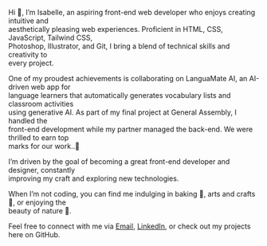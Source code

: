 Hi 👋, I’m Isabelle, an aspiring front-end web developer who enjoys creating intuitive and  
aesthetically pleasing web experiences. Proficient in HTML, CSS, JavaScript, Tailwind CSS,  
Photoshop, Illustrator, and Git, I bring a blend of technical skills and creativity to   
every project.

One of my proudest achievements is collaborating on LanguaMate AI, an AI-driven web app for  
language learners that automatically generates vocabulary lists and classroom activities   
using generative AI. As part of my final project at General Assembly, I handled the   
front-end development while my partner managed the back-end. We were thrilled to earn top   
marks for our work..🌟

I’m driven by the goal of becoming a great front-end developer and designer, constantly   
improving my craft and exploring new technologies.

When I’m not coding, you can find me indulging in baking 🍰, arts and crafts 🎨, or enjoying the    
beauty of nature 🌿.

Feel free to connect with me via <a href="mailto:isabellerandeblad@gmail.com">Email</a>, <a href="https://linkedin.com/in/isabelle-randeblad" target="_blank">LinkedIn</a>, or check out my projects here on GitHub.
